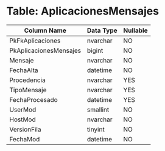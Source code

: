 # Table: AplicacionesMensajes

| Column Name | Data Type | Nullable |
|-------------|-----------|----------|
| PkFkAplicaciones | nvarchar | NO |
| PkAplicacionesMensajes | bigint | NO |
| Mensaje | nvarchar | NO |
| FechaAlta | datetime | NO |
| Procedencia | nvarchar | YES |
| TipoMensaje | nvarchar | YES |
| FechaProcesado | datetime | YES |
| UserMod | smallint | NO |
| HostMod | nvarchar | NO |
| VersionFila | tinyint | NO |
| FechaMod | datetime | NO |

